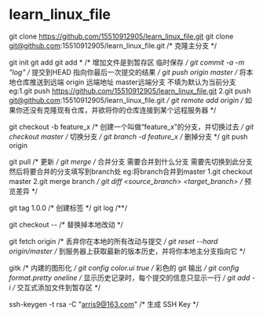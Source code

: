 # learn_linux_file
git clone https://github.com/15510912905/learn_linux_file.git
git clone git@github.com:15510912905/learn_linux_file.git       /* 克隆主分支 */

git init
git add <filename>
git add *                                           /* 增加文件是到暂存区 临时保存 */
git commit -a -m "log"                              /* 提交到HEAD 指向你最后一次提交的结果 */
git push origin master                              /* 将本地仓库推送到远端 origin 远端地址 master远端分支 不填为默认为当前分支 eg:1.git push https://github.com/15510912905/learn_linux_file.git 2.git push git@github.com:15510912905/learn_linux_file.git */
git remote add origin <server>                      /* 如果你还没有克隆现有仓库，并欲将你的仓库连接到某个远程服务器 */

git checkout -b feature_x                           /* 创建一个叫做“feature_x”的分支，并切换过去 */
git checkout master                                 /* 切换分支 */
git branch -d feature_x                             /* 删掉分支 */
git push origin <branch>

git pull                                            /* 更新 */
git merge <branch>                                  /* 合并分支 需要合并到什么分支 需要先切换到此分支 然后将要合并的分支填写到branch处 eg:将branch合并到master 1.git checkout master 2.git merge branch */
git diff <source_branch> <target_branch>            /* 预览差异 */

git tag 1.0.0                                       /* 创建标签 */
git log                                             /**/

git checkout -- <filename>                          /* 替换掉本地改动 */

git fetch origin                                    /* 丢弃你在本地的所有改动与提交 */
git reset --hard origin/master                      /* 到服务器上获取最新的版本历史，并将你本地主分支指向它 */

gitk                                                /* 内建的图形化 */
git config color.ui true                            /* 彩色的 git 输出 */
git config format.pretty oneline                    /* 显示历史记录时，每个提交的信息只显示一行 */
git add -i                                          /* 交互式添加文件到暂存区 */

ssh-keygen -t rsa -C "arris9@163.com"              /* 生成 SSH Key */

